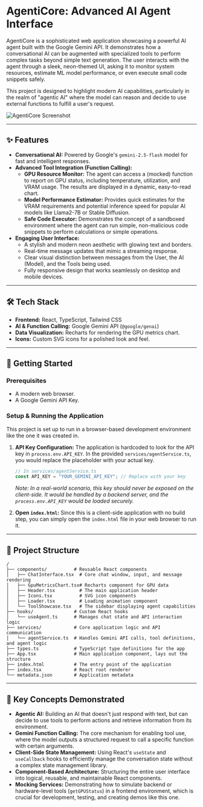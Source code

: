 # AgentiCore: Advanced AI Agent Interface

AgentiCore is a sophisticated web application showcasing a powerful AI agent built with the Google Gemini API. It demonstrates how a conversational AI can be augmented with specialized tools to perform complex tasks beyond simple text generation. The user interacts with the agent through a sleek, neon-themed UI, asking it to monitor system resources, estimate ML model performance, or even execute small code snippets safely.

This project is designed to highlight modern AI capabilities, particularly in the realm of "agentic AI" where the model can reason and decide to use external functions to fulfill a user's request.

![AgentiCore Screenshot](https://i.imgur.com/example.png) <!-- It's good practice to add a screenshot -->

---

## ✨ Features

- **Conversational AI:** Powered by Google's `gemini-2.5-flash` model for fast and intelligent responses.
- **Advanced Tool Integration (Function Calling):**
    - **GPU Resource Monitor:** The agent can access a (mocked) function to report on GPU status, including temperature, utilization, and VRAM usage. The results are displayed in a dynamic, easy-to-read chart.
    - **Model Performance Estimator:** Provides quick estimates for the VRAM requirements and potential inference speed for popular AI models like Llama2-7B or Stable Diffusion.
    - **Safe Code Executor:** Demonstrates the concept of a sandboxed environment where the agent can run simple, non-malicious code snippets to perform calculations or simple operations.
- **Engaging User Interface:**
    - A stylish and modern neon aesthetic with glowing text and borders.
    - Real-time message updates that mimic a streaming response.
    - Clear visual distinction between messages from the User, the AI (Model), and the Tools being used.
    - Fully responsive design that works seamlessly on desktop and mobile devices.

---

## 🛠️ Tech Stack

- **Frontend:** React, TypeScript, Tailwind CSS
- **AI & Function Calling:** Google Gemini API (`@google/genai`)
- **Data Visualization:** Recharts for rendering the GPU metrics chart.
- **Icons:** Custom SVG icons for a polished look and feel.

---

## 🚀 Getting Started

### Prerequisites
- A modern web browser.
- A Google Gemini API Key.

### Setup & Running the Application

This project is set up to run in a browser-based development environment like the one it was created in.

1.  **API Key Configuration:**
    The application is hardcoded to look for the API key in `process.env.API_KEY`. In the provided `services/agentService.ts`, you would replace the placeholder with your actual key.

    ```typescript
    // In services/agentService.ts
    const API_KEY = "YOUR_GEMINI_API_KEY"; // Replace with your key
    ```
    *Note: In a real-world scenario, this key should never be exposed on the client-side. It would be handled by a backend server, and the `process.env.API_KEY` would be loaded securely.*

2.  **Open `index.html`:**
    Since this is a client-side application with no build step, you can simply open the `index.html` file in your web browser to run it.

---

## 📂 Project Structure

```
/
├── components/          # Reusable React components
│   ├── ChatInterface.tsx  # Core chat window, input, and message rendering
│   ├── GpuMetricsChart.tsx# Recharts component for GPU data
│   ├── Header.tsx         # The main application header
│   ├── Icons.tsx          # SVG icon components
│   ├── Loader.tsx         # Loading animation component
│   └── ToolShowcase.tsx   # The sidebar displaying agent capabilities
├── hooks/               # Custom React hooks
│   └── useAgent.ts      # Manages chat state and API interaction logic
├── services/            # Core application logic and API communication
│   └── agentService.ts  # Handles Gemini API calls, tool definitions, and agent logic
├── types.ts             # TypeScript type definitions for the app
├── App.tsx              # Main application component, lays out the structure
├── index.html           # The entry point of the application
├── index.tsx            # React root renderer
└── metadata.json        # Application metadata
```

---

## 🧠 Key Concepts Demonstrated

- **Agentic AI:** Building an AI that doesn't just respond with text, but can decide to use tools to perform actions and retrieve information from its environment.
- **Gemini Function Calling:** The core mechanism for enabling tool use, where the model outputs a structured request to call a specific function with certain arguments.
- **Client-Side State Management:** Using React's `useState` and `useCallback` hooks to efficiently manage the conversation state without a complex state management library.
- **Component-Based Architecture:** Structuring the entire user interface into logical, reusable, and maintainable React components.
- **Mocking Services:** Demonstrating how to simulate backend or hardware-level tools (`getGPUStatus`) in a frontend environment, which is crucial for development, testing, and creating demos like this one.
